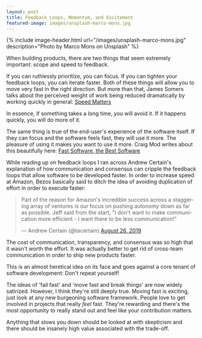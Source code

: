 ```yaml
---
layout: post
title: Feedback Loops, Momentum, and Excitement
featured-image: images/unsplash-marco-mons.jpg
---
```


{% include image-header.html url="/images/unsplash-marco-mons.jpg" description="Photo by Marco Mons on Unsplash" %}

When building products, there are two things that seem extremely important: scope and speed to feedback. 

If you can ruthlessly prioritize, you can focus. If you can tighten your feedback loops, you can iterate faster. Both of these things will allow you to move very fast in the right direction. But more than that, James Somers talks about the perceived weight of work being reduced dramatically by working quickly in general: [Speed Matters](http://jsomers.net/blog/speed-matters)

In essence, if something takes a long time, you will avoid it. If it happens quickly, you will do more of it. 

The same thing is true of the end-user's experience of the software itself. If they can focus and the software feels fast, they will use it more. The pleasure of using it makes you want to use it more. Craig Mod writes about this beautifully here: [Fast Software, the Best Software](https://craigmod.com/essays/fast_software/)

While reading up on feedback loops I ran across Andrew Certain's explanation of how communication and consensus can cripple the feedback loops that allow software to be developed faster. In order to increase speed at Amazon, Bezos basically said to ditch the idea of avoiding duplication of effort in order to execute faster:

<blockquote class="twitter-tweet" data-conversation="none"><p lang="en" dir="ltr">Part of the reason for Amazon&#39;s incredible success across a staggering array of ventures is our focus on pushing autonomy down as far as possible. Jeff said from the start, &quot;I don&#39;t want to make communication more efficient - I want there to be less communication!&quot;</p>&mdash; Andrew Certain (@tacertain) <a href="https://twitter.com/tacertain/status/1166039964582199297?ref_src=twsrc%5Etfw">August 26, 2019</a></blockquote> <script async src="https://platform.twitter.com/widgets.js" charset="utf-8"></script>

The cost of communication, transparency, and consensus was so high that it wasn't worth the effort. It was actually better to get rid of cross-team communication in order to ship new products faster.

This is an almost heretical idea on its face and goes against a core tenant of software development: Don't repeat yourself!

The ideas of 'fail fast' and 'move fast and break things' are now widely satirized. However, I think they're still deeply true. Moving fast is exciting, just look at any new burgeoning software framework. People love to get involved in projects that really *feel* fast. They're rewarding and there's the most opportunity to really stand out and feel like your contribution matters.

Anything that slows you down should be looked at with skepticism and there should be insanely high value associated with the trade-off.

